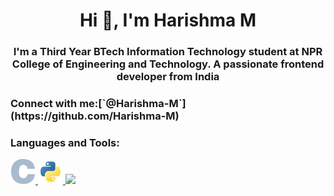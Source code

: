 <h1 align="center">Hi 👋, I'm Harishma M</h1>
<h3 align="center">I'm a Third Year BTech Information Technology student at NPR College of Engineering and Technology. A passionate frontend developer from India</h3>

<h3 align="left">Connect with me:[`@Harishma-M`](https://github.com/Harishma-M)</h3>
<p align="left">
</p>

<h3 align="left">Languages and Tools:</h3>
<p align="left"> <a href="https://www.cprogramming.com/" target="_blank" rel="noreferrer"> <img src="https://raw.githubusercontent.com/devicons/devicon/master/icons/c/c-original.svg" alt="c" width="40" height="40"/> </a> <a href="https://www.python.org" target="_blank" rel="noreferrer"> <img src="https://raw.githubusercontent.com/devicons/devicon/master/icons/python/python-original.svg" alt="python" width="40" height="40"/> </a>
 <img src="https://img.shields.io/badge/-HTML-blue?style=for-the-badge&logo=HTML&logoColor=FFFFFF" height="30"></p>

